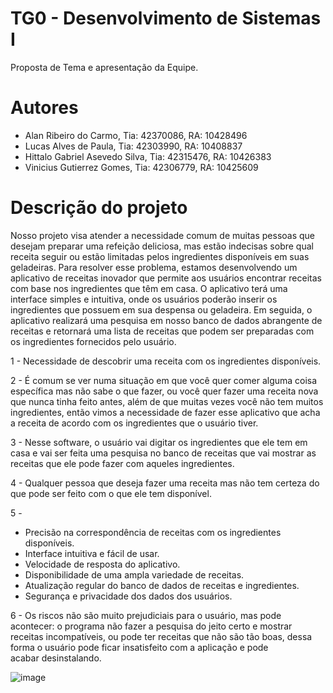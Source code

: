 # TG0 - Desenvolvimento de Sistemas I
Proposta de Tema e apresentação da Equipe.

# Autores 
* Alan Ribeiro do Carmo, Tia: 42370086, RA: 10428496
* Lucas Alves de Paula, Tia: 42303990, RA: 10408837
* Hittalo Gabriel Asevedo Silva, Tia: 42315476, RA: 10426383
* Vinicius Gutierrez Gomes, Tia: 42306779, RA: 10425609

# Descrição do projeto
Nosso projeto visa atender a necessidade comum de muitas pessoas que desejam preparar uma refeição deliciosa, mas estão indecisas sobre qual receita seguir ou estão limitadas pelos ingredientes disponíveis em suas geladeiras. Para resolver esse problema, estamos desenvolvendo um aplicativo de receitas inovador que permite aos usuários encontrar receitas com base nos ingredientes que têm em casa. 
O aplicativo terá uma interface simples e intuitiva, onde os usuários poderão inserir os ingredientes que possuem em sua despensa ou geladeira. Em seguida, o aplicativo realizará uma pesquisa em nosso banco de dados abrangente de receitas e retornará uma lista de receitas que podem ser preparadas com os ingredientes fornecidos pelo usuário.

1 - Necessidade de descobrir uma receita com os ingredientes disponíveis.

2 - É comum se ver numa situação em que você quer comer alguma coisa específica mas não sabe o que fazer, ou você quer fazer uma receita nova que nunca tinha feito antes, além de que muitas vezes você não tem muitos ingredientes, então vimos a necessidade de fazer esse aplicativo que acha a receita de acordo com os ingredientes que o usuário tiver.

3 - Nesse software, o usuário vai digitar os ingredientes que ele tem em casa e vai ser feita uma pesquisa no banco de receitas que vai mostrar as receitas que ele pode fazer com aqueles ingredientes.

4 - Qualquer pessoa que deseja fazer uma receita mas não tem certeza do que pode ser feito com o que ele tem disponível.

5 - 
* Precisão na correspondência de receitas com os ingredientes disponíveis.
* Interface intuitiva e fácil de usar.
* Velocidade de resposta do aplicativo.
* Disponibilidade de uma ampla variedade de receitas.
* Atualização regular do banco de dados de receitas e ingredientes.
* Segurança e privacidade dos dados dos usuários.

6 - Os riscos não são muito prejudiciais para o usuário, mas pode acontecer: o programa não fazer a pesquisa do jeito certo e mostrar receitas incompatíveis, ou pode ter receitas que não são tão boas, dessa forma o usuário pode ficar insatisfeito com a aplicação e pode acabar desinstalando.

![image](https://github.com/ViniGomes30/Trabalho-/assets/126883066/444db95e-e439-4379-a998-38c3be4cf25d)
